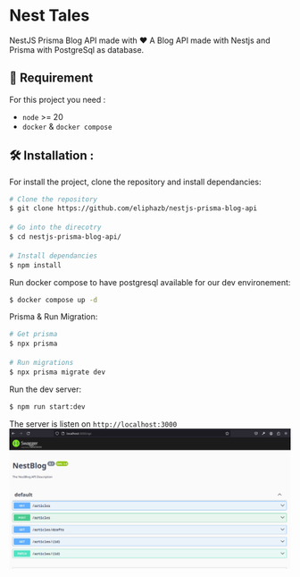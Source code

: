 # Nest Tales

NestJS Prisma Blog API made with ❤️
A Blog API made with Nestjs and Prisma with PostgreSql as database.

## 🔭 Requirement
For this project you need :
* `node` >= 20
* `docker` & `docker compose`

## 🛠️ Installation :
For install the project, clone the repository and install dependancies:

```bash
# Clone the repository
$ git clone https://github.com/eliphazb/nestjs-prisma-blog-api

# Go into the direcotry
$ cd nestjs-prisma-blog-api/

# Install dependancies
$ npm install
```

Run docker compose to have postgresql available for our dev environement:
```bash
$ docker compose up -d
```

Prisma & Run Migration:

```bash
# Get prisma
$ npx prisma

# Run migrations
$ npx prisma migrate dev
```

Run the dev server:
```bash
$ npm run start:dev
```

The server is listen on `http://localhost:3000`
![Swagger UI listen server image](./docs/images/_swaggerui.png)
